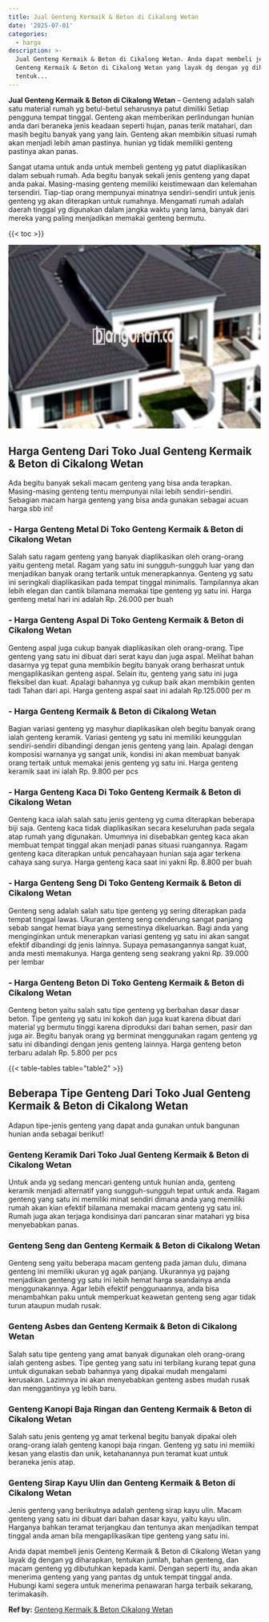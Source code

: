 ```yaml
---
title: Jual Genteng Kermaik & Beton di Cikalong Wetan
date: '2025-07-01'
categories:
  - harga
description: >-
  Jual Genteng Kermaik & Beton di Cikalong Wetan. Anda dapat membeli jenis
  Genteng Kermaik & Beton di Cikalong Wetan yang layak dg dengan yg diharapkan,
  tentuk...
---
```


**Jual Genteng Kermaik & Beton di Cikalong Wetan** – Genteng adalah salah satu material rumah yg betul-betul seharusnya patut dimiliki Setiap pengguna tempat tinggal. Genteng akan memberikan perlindungan hunian anda dari beraneka jenis keadaan seperti hujan, panas terik matahari, dan masih begitu banyak yang yang lain. Genteng akan membikin situasi rumah akan menjadi lebih aman pastinya. hunian yg tidak memiliki genteng pastinya akan panas.

Sangat utama untuk anda untuk membeli genteng yg patut diaplikasikan dalam sebuah rumah. Ada begitu banyak sekali jenis genteng yang dapat anda pakai. Masing-masing genteng memiliki keistimewaan dan kelemahan tersendiri. Tiap-tiap orang mempunyai minatnya sendiri-sendiri untuk jenis genteng yg akan diterapkan untuk rumahnya. Mengamati rumah adalah daerah tinggal yg digunakan dalam jangka waktu yang lama, banyak dari mereka yang paling menjadikan memakai genteng bermutu.

{{< toc >}}

![Jual Genteng Kermaik & Beton di Cikalong Wetan](/images/genteng-minimalis-murah20.png)

## Harga Genteng Dari Toko Jual Genteng Kermaik & Beton di Cikalong Wetan

Ada begitu banyak sekali macam genteng yang bisa anda terapkan. Masing-masing genteng tentu mempunyai nilai lebih sendiri-sendiri. Sebagian macam harga genteng yang bisa anda gunakan sebagai acuan harga sbb ini!

### \- Harga Genteng Metal Di Toko Genteng Kermaik & Beton di Cikalong Wetan

Salah satu ragam genteng yang banyak diaplikasikan oleh orang-orang yaitu genteng metal. Ragam yang satu ini sungguh-sungguh luar yang dan menjadikan banyak orang tertarik untuk menerapkannya. Genteng yg satu ini seringkali diaplikasikan pada tempat tinggal minimalis. Tampilannya akan lebih elegan dan cantik bilamana memakai tipe genteng yg satu ini. Harga genteng metal hari ini adalah Rp. 26.000 per buah

### \- Harga Genteng Aspal Di Toko Genteng Kermaik & Beton di Cikalong Wetan

Genteng aspal juga cukup banyak diaplikasikan oleh orang-orang. Tipe genteng yang satu ini dibuat dari serat kayu dan juga aspal. Melihat bahan dasarnya yg tepat guna membikin begitu banyak orang berhasrat untuk mengaplikasikan genteng aspal. Selain itu, genteng yang satu ini juga fleksibel dan kuat. Apalagi bahannya yg cukup baik akan membikin genten tadi Tahan dari api. Harga genteng aspal saat ini adalah Rp.125.000 per m

### \- Harga Genteng Kermaik & Beton di Cikalong Wetan

Bagian variasi genteng yg masyhur diaplikasikan oleh begitu banyak orang ialah genteng keramik. Variasi genteng yg satu ini memiliki keunggulan sendiri-sendiri dibandingi dengan jenis genteng yang lain. Apalagi dengan komposisi warnanya yg sangat unik, kondisi ini akan membuat banyak orang tertaik untuk memakai jenis genteng yg satu ini. Harga genteng keramik saat ini ialah Rp. 9.800 per pcs

### \- Harga Genteng Kaca Di Toko Genteng Kermaik & Beton di Cikalong Wetan

Genteng kaca ialah salah satu jenis genteng yg cuma diterapkan beberapa biji saja. Genteng kaca tidak diaplikasikan secara keseluruhan pada segala atap rumah yang digunakan. Umumnya ini disebabkan genteg kaca akan membuat tempat tinggal akan menjadi panas situasi ruangannya. Ragam genteng kaca diterapkan untuk pencahayaan hunian saja agar terkena cahaya sang surya. Harga genteng kaca saat ini yakni Rp. 8.800 per buah

### \- Harga Genteng Seng Di Toko Genteng Kermaik & Beton di Cikalong Wetan

Genteng seng adalah salah satu tipe genteng yg sering diterapkan pada tempat tinggal lawas. Ukuran genteng seng cenderung sangat panjang sebab sangat hemat biaya yang semestinya dikeluarkan. Bagi anda yang menginginkan untuk menerapkan variasi genteng yg satu ini akan sangat efektif dibandingi dg jenis lainnya. Supaya pemasangannya sangat kuat, anda mesti memakunya. Harga genteng seng seakrang yakni Rp. 39.000 per lembar

### \- Harga Genteng Beton Di Toko Genteng Kermaik & Beton di Cikalong Wetan

Genteng beton yaitu salah satu tipe genteng yg berbahan dasar dasar beton. Tipe genteng yg satu ini kokoh dan juga kuat karena dibuat dari material yg bermutu tinggi karena diproduksi dari bahan semen, pasir dan juga air. Begitu banyak orang yg berminat menggunakan ragam genteng yg satu ini dibandingi dengan jenis genteng lainnya. Harga genteng beton terbaru adalah Rp. 5.800 per pcs

{{< table-tables table="table2" >}}

## Beberapa Tipe Genteng Dari Toko Jual Genteng Kermaik & Beton di Cikalong Wetan

Adapun tipe-jenis genteng yang dapat anda gunakan untuk bangunan hunian anda sebagai berikut!

### Genteng Keramik Dari Toko Jual Genteng Kermaik & Beton di Cikalong Wetan

Untuk anda yg sedang mencari genteng untuk hunian anda, genteng keramik menjadi alternatif yang sungguh-sungguh tepat untuk anda. Ragam genteng yang satu ini memiliki minat sendiri dimana anda yang memiliki rumah akan kian efektif bilamana memakai macam genteng yg satu ini. Rumah juga akan terjaga kondisinya dari pancaran sinar matahari yg bisa menyebabkan panas.

### Genteng Seng dan Genteng Kermaik & Beton di Cikalong Wetan

Genteng seng yaitu beberapa macam genteng pada jaman dulu, dimana genteng ini memiliki ukuran yg agak panjang. Ukurannya yg pajang menjadikan genteng yg satu ini lebih hemat harga seandainya anda menggunakannya. Agar lebih efektif penggunaannya, anda bisa menambahkan paku untuk memperkuat keawetan genteng seng agar tidak turun ataupun mudah rusak.

### Genteng Asbes dan Genteng Kermaik & Beton di Cikalong Wetan

Salah satu tipe genteng yang amat banyak digunakan oleh orang-orang ialah genteng asbes. Tipe genteg yang satu ini terbilang kurang tepat guna untuk digunakan sebab bahannya yang dipakai mudah mengalami kerusakan. Lazimnya ini akan menyebabkan genteng asbes mudah rusak dan menggantinya yg lebih baru.

### Genteng Kanopi Baja Ringan dan Genteng Kermaik & Beton di Cikalong Wetan

Salah satu jenis genteng yg amat terkenal begitu banyak dipakai oleh orang-orang ialah genteng kanopi baja ringan. Genteng yg satu ini memiiki kesan yang elastis dan unik, ketahanannya pun teramat kuat untuk beraneka jenis atap.

### Genteng Sirap Kayu Ulin dan Genteng Kermaik & Beton di Cikalong Wetan

Jenis genteng yang berikutnya adalah genteng sirap kayu ulin. Macam genteng yang satu ini dibuat dari bahan dasar kayu, yaitu kayu ulin. Harganya bahkan teramat terjangkau dan tentunya akan menjadikan tempat tinggal anda aman bila mengaplikasikan tipe genteng yang satu ini.

Anda dapat membeli jenis Genteng Kermaik & Beton di Cikalong Wetan yang layak dg dengan yg diharapkan, tentukan jumlah, bahan genteng, dan macam genteng yg dibutuhkan kepada kami. Dengan seperti itu, anda akan menerima genteng yang yang pantas dg untuk tempat tinggal anda. Hubungi kami segera untuk menerima penawaran harga terbaik sekarang, terimakasih.

**Ref by:**  [Genteng Kermaik & Beton  Cikalong Wetan](https://id.wikipedia.org/wiki/Genteng)
